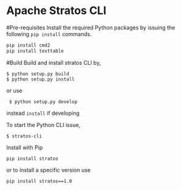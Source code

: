 Apache Stratos CLI
==================

#Pre-requisites
Install the required Python packages by issuing the following `pip install` commands.

```python
pip install cmd2
pip install texttable

```

#Build 
Build and install stratos CLI by,

``` 
$ python setup.py build
$ python setup.py install
```

or use
```
 $ python setup.py develop
```

instead `install` if developing

To start the Python CLI issue, 

```
$ stratos-cli
```

Install with Pip

```
pip install stratos
```

or to install a specific version use
 
```
pip install stratos==1.0
```
 
 
